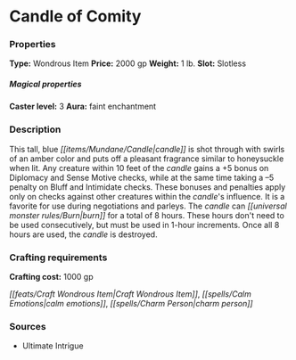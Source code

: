 ﻿---
Title: "Candle of Comity"
Type: "Wondrous Item"
Price: "2000 gp"
Weight: "1 lb."
Slot: "Slotless"
Caster level: "3"
Aura: "faint enchantment"
Description: |
  "This tall, blue candle is shot through with swirls of an amber color and puts off a pleasant fragrance similar to honeysuckle when lit. Any creature within 10 feet of the candle gains a +5 bonus on Diplomacy and Sense Motive checks, while at the same time taking a –5 penalty on Bluff and Intimidate checks. These bonuses and penalties apply only on checks against other creatures within the candle's influence. It is a favorite for use during negotiations and parleys. The candle can burn for a total of 8 hours. These hours don't need to be used consecutively, but must be used in 1-hour increments. Once all 8 hours are used, the candle is destroyed."
Crafting cost: "1000 gp"
Sources: "['Ultimate Intrigue']"
---

# Candle of Comity

### Properties

**Type:** Wondrous Item **Price:** 2000 gp **Weight:** 1 lb. **Slot:** Slotless

##### Magical properties

**Caster level:** 3 **Aura:** faint enchantment

### Description

This tall, blue _[[items/Mundane/Candle|candle]]_ is shot through with swirls of an amber color and puts off a pleasant fragrance similar to honeysuckle when lit. Any creature within 10 feet of the _candle_ gains a +5 bonus on Diplomacy and Sense Motive checks, while at the same time taking a –5 penalty on Bluff and Intimidate checks. These bonuses and penalties apply only on checks against other creatures within the _candle_'s influence. It is a favorite for use during negotiations and parleys. The _candle_ can _[[universal monster rules/Burn|burn]]_ for a total of 8 hours. These hours don't need to be used consecutively, but must be used in 1-hour increments. Once all 8 hours are used, the _candle_ is destroyed.

### Crafting requirements

**Crafting cost:** 1000 gp

_[[feats/Craft Wondrous Item|Craft Wondrous Item]]_, _[[spells/Calm Emotions|calm emotions]]_, _[[spells/Charm Person|charm person]]_

### Sources

* Ultimate Intrigue
